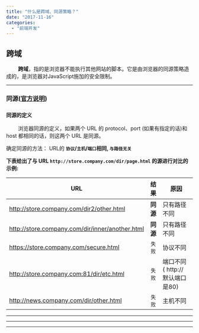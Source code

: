 ```yaml
---
title: "什么是跨域、同源策略？"
date: "2017-11-16"
categories: 
  - "前端开发"
---
```


## **跨域**

   **跨域**，指的是浏览器不能执行其他网站的脚本。它是由浏览器的同源策略造成的，是浏览器对JavaScript施加的安全限制。

* * *

### **同源([官方说明](https://developer.mozilla.org/zh-CN/docs/Web/Security/Same-origin_policy "官方说明"))**

### **`同源的定义`**

   浏览器同源的定义，如果两个 URL 的 protocol、port (如果有指定的话)和 host 都相同的话，则这两个 URL 是同源。

确定同源的方法： URL的 **`协议`/`主机`/`端口`相同, `与路径无关`**

**下表给出了与 URL `http://store.company.com/dir/page.html` 的源进行对比的示例:**

| **URL** | **结果** | **原因** |
| --- | :-: | --- |
| http://store.company.com/dir2/other.html | **同源** | 只有路径不同 |
| http://store.company.com/dir/inner/another.html | **同源** | 只有路径不同 |
| https://store.company.com/secure.html | `失败` | 协议不同 |
| http://store.company.com:81/dir/etc.html | `失败` | 端口不同 ( http:// 默认端口是80) |
| http://news.company.com/dir/other.html | `失败` | 主机不同 |

* * *

* * *

* * *
